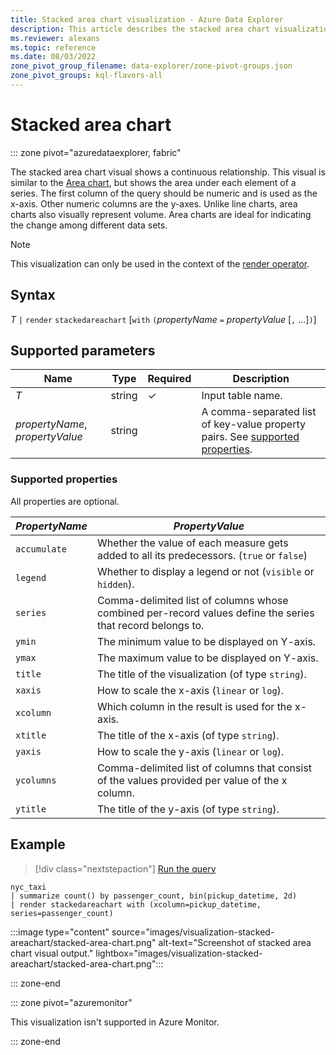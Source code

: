 ```yaml
---
title: Stacked area chart visualization - Azure Data Explorer
description: This article describes the stacked area chart visualization in Azure Data Explorer.
ms.reviewer: alexans
ms.topic: reference
ms.date: 08/03/2022
zone_pivot_group_filename: data-explorer/zone-pivot-groups.json
zone_pivot_groups: kql-flavors-all
---
```

# Stacked area chart

::: zone pivot="azuredataexplorer, fabric"

The stacked area chart visual shows a continuous relationship. This visual is similar to the [Area chart](visualization-areachart.md), but shows the area under each element of a series. The first column of the query should be numeric and is used as the x-axis. Other numeric columns are the y-axes. Unlike line charts, area charts also visually represent volume. Area charts are ideal for indicating the change among different data sets.

> [!NOTE]
> This visualization can only be used in the context of the [render operator](renderoperator.md).

## Syntax

*T* `|` `render` `stackedareachart` [`with` `(`*propertyName* `=` *propertyValue* [`,` ...]`)`]

## Supported parameters

| Name | Type | Required | Description |
| -- | -- | -- | -- |
| *T* | string | &check; | Input table name.|
| *propertyName*, *propertyValue* | string | | A comma-separated list of key-value property pairs. See [supported properties](#supported-properties).|

### Supported properties

All properties are optional.

|*PropertyName*|*PropertyValue*                                                                   |
|--------------|----------------------------------------------------------------------------------|
|`accumulate`  |Whether the value of each measure gets added to all its predecessors. (`true` or `false`)|
|`legend`      |Whether to display a legend or not (`visible` or `hidden`).                       |
|`series`      |Comma-delimited list of columns whose combined per-record values define the series that record belongs to.|
|`ymin`        |The minimum value to be displayed on Y-axis.                                      |
|`ymax`        |The maximum value to be displayed on Y-axis.                                      |
|`title`       |The title of the visualization (of type `string`).                                |
|`xaxis`       |How to scale the x-axis (`linear` or `log`).                                      |
|`xcolumn`     |Which column in the result is used for the x-axis.                                |
|`xtitle`      |The title of the x-axis (of type `string`).                                       |
|`yaxis`       |How to scale the y-axis (`linear` or `log`).                                      |
|`ycolumns`    |Comma-delimited list of columns that consist of the values provided per value of the x column.|
|`ytitle`      |The title of the y-axis (of type `string`).                                       |

## Example

> [!div class="nextstepaction"]
> <a href="https://dataexplorer.azure.com/clusters/help/databases/Samples?query=H4sIAAAAAAAAA2WNMQ7CMAwAd17hMZE6sfctketY1CpxI9sRLeLxIEZYT7o7PakEHnJ5gY/W0OTJQPvQSBmWEzq6s97YyhdOsIimLrSNXioGhzSe4FrzJ2CslQ08kDauaIy0ogU8JFZIB+330XT+k51N2OefU34D4n9FXJoAAAA=" target="_blank">Run the query</a>

```kusto
nyc_taxi
| summarize count() by passenger_count, bin(pickup_datetime, 2d)
| render stackedareachart with (xcolumn=pickup_datetime, series=passenger_count)
```

:::image type="content" source="images/visualization-stacked-areachart/stacked-area-chart.png" alt-text="Screenshot of stacked area chart visual output." lightbox="images/visualization-stacked-areachart/stacked-area-chart.png":::

::: zone-end

::: zone pivot="azuremonitor"

This visualization isn't supported in Azure Monitor.

::: zone-end